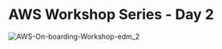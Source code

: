 # AWS Workshop Series - Day 2

![AWS-On-boarding-Workshop-edm_2](https://user-images.githubusercontent.com/58282807/189088215-36b51026-8a38-43b6-8128-8d97e8f99458.jpg)

